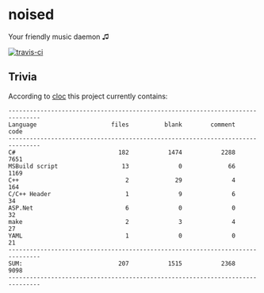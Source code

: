 noised
======

Your friendly music daemon ♫

[![travis-ci](https://travis-ci.org/bennygr/noised.svg?branch=develop)](https://travis-ci.org/bennygr/noised)

Trivia
------

According to [cloc](https://github.com/AlDanial/cloc) this project currently contains:

    -------------------------------------------------------------------------------
    Language                     files          blank        comment           code
    -------------------------------------------------------------------------------
    C#                             182           1474           2288           7651
    MSBuild script                  13              0             66           1169
    C++                              2             29              4            164
    C/C++ Header                     1              9              6             34
    ASP.Net                          6              0              0             32
    make                             2              3              4             27
    YAML                             1              0              0             21
    -------------------------------------------------------------------------------
    SUM:                           207           1515           2368           9098
    -------------------------------------------------------------------------------
